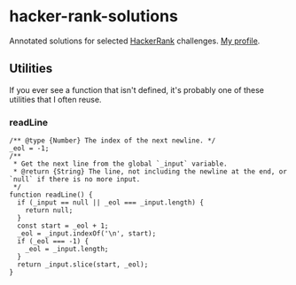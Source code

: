 # hacker-rank-solutions

Annotated solutions for selected [HackerRank](https://www.hackerrank.com/) challenges. [My profile](https://www.hackerrank.com/tansongyang).

## Utilities

If you ever see a function that isn't defined, it's probably one of these utilities that I often reuse.

### readLine

```ES6
/** @type {Number} The index of the next newline. */
_eol = -1;
/**
 * Get the next line from the global `_input` variable.
 * @return {String} The line, not including the newline at the end, or `null` if there is no more input.
 */
function readLine() {
  if (_input == null || _eol === _input.length) {
    return null;
  }
  const start = _eol + 1;
  _eol = _input.indexOf('\n', start);
  if (_eol === -1) {
    _eol = _input.length;
  }
  return _input.slice(start, _eol);
}

```
